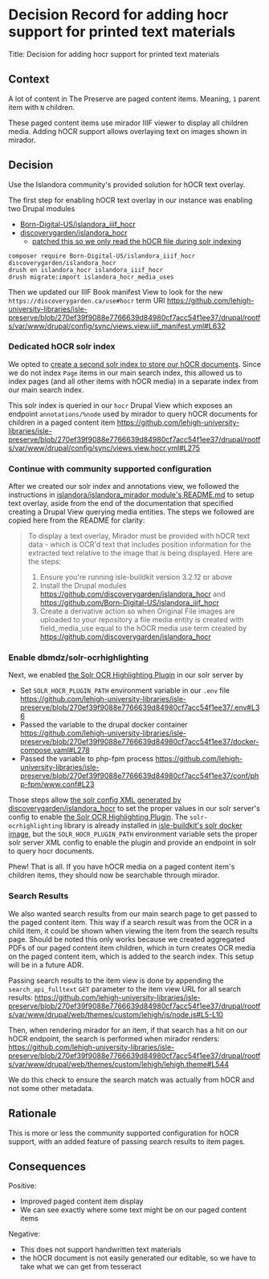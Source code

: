 # Decision Record for adding hocr support for printed text materials

Title: Decision for adding hocr support for printed text materials

## Context

A lot of content in The Preserve are paged content items. Meaning, `1` parent item with `N` children.

These paged content items use mirador IIIF viewer to display all children media. Adding hOCR support allows overlaying text on images shown in mirador.


## Decision

Use the Islandora community's provided solution for hOCR text overlay.

The first step for enabling hOCR text overlay in our instance was enabling two Drupal modules

- [Born-Digital-US/islandora_iiif_hocr](https://github.com/Born-Digital-US/islandora_iiif_hocr)
- [discoverygarden/islandora_hocr](https://github.com/discoverygarden/islandora_hocr)
  - [patched this so we only read the hOCR file during solr indexing](https://github.com/lehigh-university-libraries/isle-preserve/blob/main/drupal/rootfs/var/www/drupal/assets/patches/discoverygarden/islandora_hocr/index-only.patch)

```
composer require Born-Digital-US/islandora_iiif_hocr discoverygarden/islandora_hocr
drush en islandora_hocr islandora_iiif_hocr
drush migrate:import islandora_hocr_media_uses
```

Then we updated our IIIF Book manifest View to look for the new `https://discoverygarden.ca/use#hocr` term URI https://github.com/lehigh-university-libraries/isle-preserve/blob/270ef39f9088e7766639d84980cf7acc54f1ee37/drupal/rootfs/var/www/drupal/config/sync/views.view.iiif_manifest.yml#L632

### Dedicated hOCR solr index

We opted to [create a second solr index to store our hOCR documents](https://github.com/lehigh-university-libraries/isle-preserve/blob/main/drupal/rootfs/var/www/drupal/config/sync/search_api.index.hocr.yml). Since we do not index `Page` items in our main search index, this allowed us to index pages (and all other items with hOCR media) in a separate index from our main search index.

This solr index is queried in our `hocr` Drupal View which exposes an endpoint `annotations/%node` used by mirador to query hOCR documents for children in a paged content item https://github.com/lehigh-university-libraries/isle-preserve/blob/270ef39f9088e7766639d84980cf7acc54f1ee37/drupal/rootfs/var/www/drupal/config/sync/views.view.hocr.yml#L275

### Continue with community supported configuration

After we created our solr index and annotations view, we followed the instructions in [islandora/islandora_mirador module's README.md](https://github.com/islandora/islandora_mirador?tab=readme-ov-file#using-text-overlay) to setup text overlay, aside from the end of the documentation that specified creating a Drupal View querying media entities. The steps we followed are copied here from the README for clarity:

> To display a text overlay, Mirador must be provided with hOCR text data - which is OCR'd text that includes position information for the extracted text relative to the image that is being displayed. Here are the steps:
>
> 1. Ensure you're running isle-buildkit version 3.2.12 or above
> 2. Install the Drupal modules https://github.com/discoverygarden/islandora_hocr and https://github.com/Born-Digital-US/islandora_iiif_hocr
> 3. Create a derivative action so when Original File images are uploaded to your repository a file media entity is created with field_media_use equal to the hOCR media use term created by https://github.com/discoverygarden/islandora_hocr


### Enable dbmdz/solr-ocrhighlighting

Next, we enabled [the Solr OCR Highlighting Plugin](https://dbmdz.github.io/solr-ocrhighlighting/latest/) in our solr server by

- Set `SOLR_HOCR_PLUGIN_PATH` environment variable in our `.env` file https://github.com/lehigh-university-libraries/isle-preserve/blob/270ef39f9088e7766639d84980cf7acc54f1ee37/.env#L36
- Passed the variable to the drupal docker container https://github.com/lehigh-university-libraries/isle-preserve/blob/270ef39f9088e7766639d84980cf7acc54f1ee37/docker-compose.yaml#L278
- Passed the variable to php-fpm process https://github.com/lehigh-university-libraries/isle-preserve/blob/270ef39f9088e7766639d84980cf7acc54f1ee37/conf/php-fpm/www.conf#L23

Those steps allow [the solr config XML generated by discoverygarden/islandora_hocr](https://github.com/discoverygarden/islandora_hocr?tab=readme-ov-file#solr) to set the proper values in our solr server's config to enable [the Solr OCR Highlighting Plugin](https://dbmdz.github.io/solr-ocrhighlighting/latest/). The `solr-ocrhighlighting` library is already installed in [isle-buildkit's solr docker image](https://github.com/Islandora-Devops/isle-buildkit/blob/d094489238f2367a4e7949026320750bfb97e0b8/solr/Dockerfile#L10-L15), but the `SOLR_HOCR_PLUGIN_PATH` environment variable sets the proper solr server XML config to enable the plugin and provide an endpoint in solr to query hocr documents.

Phew! That is all. If you have hOCR media on a paged content item's children items, they should now be searchable through mirador.

### Search Results

We also wanted search results from our main search page to get passed to the paged content item. This way if a search result was from the OCR in a child item, it could be shown when viewing the item from the search results page. Should be noted this only works because we created aggregated PDFs of our paged content item children, which in turn creates OCR media on the paged content item, which is added to the search index. This setup will be in a future ADR.

Passing search results to the item view is done by appending the `search_api_fulltext` `GET` parameter to the item view URL for all search results: https://github.com/lehigh-university-libraries/isle-preserve/blob/270ef39f9088e7766639d84980cf7acc54f1ee37/drupal/rootfs/var/www/drupal/web/themes/custom/lehigh/js/node.js#L5-L10

Then, when rendering mirador for an item, if that search has a hit on our hOCR endpoint, the search is performed when mirador renders: https://github.com/lehigh-university-libraries/isle-preserve/blob/270ef39f9088e7766639d84980cf7acc54f1ee37/drupal/rootfs/var/www/drupal/web/themes/custom/lehigh/lehigh.theme#L544

We do this check to ensure the search match was actually from hOCR and not some other metadata.

## Rationale

This is more or less the community supported configuration for hOCR support, with an added feature of passing search results to item pages.

## Consequences

Positive:

- Improved paged content item display
- We can see exactly where some text might be on our paged content items

Negative:

- This does not support handwritten text materials
- the hOCR document is not easily generated our editable, so we have to take what we can get from tesseract
